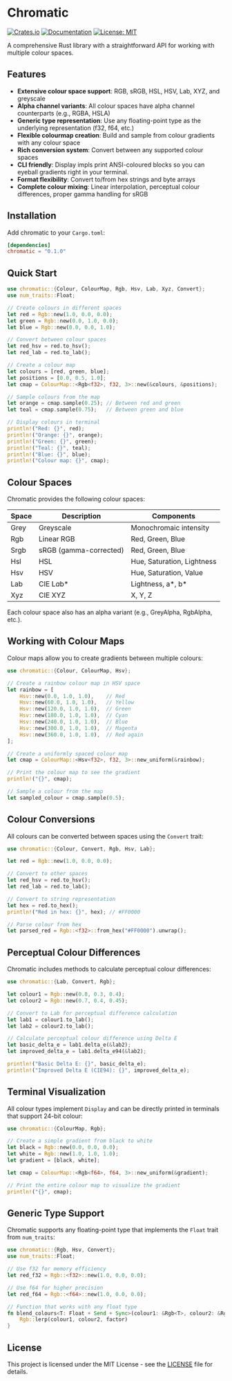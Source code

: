 # Chromatic

[![Crates.io](https://img.shields.io/crates/v/chromatic.svg)](https://crates.io/crates/chromatic)
[![Documentation](https://docs.rs/chromatic/badge.svg)](https://docs.rs/chromatic)
[![License: MIT](https://img.shields.io/badge/License-MIT-blue.svg)](LICENSE)

A comprehensive Rust library with a straightforward API for working with multiple colour spaces.

## Features

- **Extensive colour space support**: RGB, sRGB, HSL, HSV, Lab, XYZ, and greyscale
- **Alpha channel variants**: All colour spaces have alpha channel counterparts (e.g., RGBA, HSLA)
- **Generic type representation**: Use any floating-point type as the underlying representation (f32, f64, etc.)
- **Flexible colourmap creation**: Build and sample from colour gradients with any colour space
- **Rich conversion system**: Convert between any supported colour spaces
- **CLI friendly**: Display impls print ANSI-coloured blocks so you can eyeball gradients right in your terminal.
- **Format flexibility**: Convert to/from hex strings and byte arrays
- **Complete colour mixing**: Linear interpolation, perceptual colour differences, proper gamma handling for sRGB

## Installation

Add chromatic to your `Cargo.toml`:

```toml
[dependencies]
chromatic = "0.1.0"
```

## Quick Start

```rust
use chromatic::{Colour, ColourMap, Rgb, Hsv, Lab, Xyz, Convert};
use num_traits::Float;

// Create colours in different spaces
let red = Rgb::new(1.0, 0.0, 0.0);
let green = Rgb::new(0.0, 1.0, 0.0);
let blue = Rgb::new(0.0, 0.0, 1.0);

// Convert between colour spaces
let red_hsv = red.to_hsv();
let red_lab = red.to_lab();

// Create a colour map
let colours = [red, green, blue];
let positions = [0.0, 0.5, 1.0];
let cmap = ColourMap::<Rgb<f32>, f32, 3>::new(&colours, &positions);

// Sample colours from the map
let orange = cmap.sample(0.25); // Between red and green
let teal = cmap.sample(0.75);   // Between green and blue

// Display colours in terminal
println!("Red: {}", red);
println!("Orange: {}", orange);
println!("Green: {}", green);
println!("Teal: {}", teal);
println!("Blue: {}", blue);
println!("Colour map: {}", cmap);
```

## Colour Spaces

Chromatic provides the following colour spaces:

| Space | Description            | Components                 |
| ----- | ---------------------- | -------------------------- |
| Grey  | Greyscale              | Monochromaic intensity     |
| Rgb   | Linear RGB             | Red, Green, Blue           |
| Srgb  | sRGB (gamma-corrected) | Red, Green, Blue           |
| Hsl   | HSL                    | Hue, Saturation, Lightness |
| Hsv   | HSV                    | Hue, Saturation, Value     |
| Lab   | CIE L*a*b\*            | Lightness, a*, b*          |
| Xyz   | CIE XYZ                | X, Y, Z                    |

Each colour space also has an alpha variant (e.g., GreyAlpha, RgbAlpha, etc.).

## Working with Colour Maps

Colour maps allow you to create gradients between multiple colours:

```rust
use chromatic::{Colour, ColourMap, Hsv};

// Create a rainbow colour map in HSV space
let rainbow = [
    Hsv::new(0.0, 1.0, 1.0),    // Red
    Hsv::new(60.0, 1.0, 1.0),   // Yellow
    Hsv::new(120.0, 1.0, 1.0),  // Green
    Hsv::new(180.0, 1.0, 1.0),  // Cyan
    Hsv::new(240.0, 1.0, 1.0),  // Blue
    Hsv::new(300.0, 1.0, 1.0),  // Magenta
    Hsv::new(360.0, 1.0, 1.0),  // Red again
];

// Create a uniformly spaced colour map
let cmap = ColourMap::<Hsv<f32>, f32, 3>::new_uniform(&rainbow);

// Print the colour map to see the gradient
println!("{}", cmap);

// Sample a colour from the map
let sampled_colour = cmap.sample(0.5);
```

## Colour Conversions

All colours can be converted between spaces using the `Convert` trait:

```rust
use chromatic::{Colour, Convert, Rgb, Hsv, Lab};

let red = Rgb::new(1.0, 0.0, 0.0);

// Convert to other spaces
let red_hsv = red.to_hsv();
let red_lab = red.to_lab();

// Convert to string representation
let hex = red.to_hex();
println!("Red in hex: {}", hex); // #FF0000

// Parse colour from hex
let parsed_red = Rgb::<f32>::from_hex("#FF0000").unwrap();
```

## Perceptual Colour Differences

Chromatic includes methods to calculate perceptual colour differences:

```rust
use chromatic::{Lab, Convert, Rgb};

let colour1 = Rgb::new(0.8, 0.3, 0.4);
let colour2 = Rgb::new(0.7, 0.4, 0.45);

// Convert to Lab for perceptual difference calculation
let lab1 = colour1.to_lab();
let lab2 = colour2.to_lab();

// Calculate perceptual colour difference using Delta E
let basic_delta_e = lab1.delta_e(&lab2);
let improved_delta_e = lab1.delta_e94(&lab2);

println!("Basic Delta E: {}", basic_delta_e);
println!("Improved Delta E (CIE94): {}", improved_delta_e);
```

## Terminal Visualization

All colour types implement `Display` and can be directly printed in terminals that support 24-bit colour:

```rust
use chromatic::{ColourMap, Rgb};

// Create a simple gradient from black to white
let black = Rgb::new(0.0, 0.0, 0.0);
let white = Rgb::new(1.0, 1.0, 1.0);
let gradient = [black, white];

let cmap = ColourMap::<Rgb<f64>, f64, 3>::new_uniform(&gradient);

// Print the entire colour map to visualize the gradient
println!("{}", cmap);
```

## Generic Type Support

Chromatic supports any floating-point type that implements the `Float` trait from `num_traits`:

```rust
use chromatic::{Rgb, Hsv, Convert};
use num_traits::Float;

// Use f32 for memory efficiency
let red_f32 = Rgb::<f32>::new(1.0, 0.0, 0.0);

// Use f64 for higher precision
let red_f64 = Rgb::<f64>::new(1.0, 0.0, 0.0);

// Function that works with any float type
fn blend_colours<T: Float + Send + Sync>(colour1: &Rgb<T>, colour2: &Rgb<T>, factor: T) -> Rgb<T> {
    Rgb::lerp(colour1, colour2, factor)
}
```

## License

This project is licensed under the MIT License - see the [LICENSE](LICENSE) file for details.
